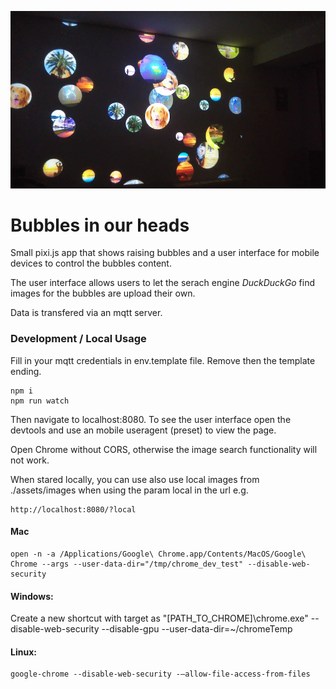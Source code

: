 ![](cover.png)

# Bubbles in our heads

Small pixi.js app that shows raising bubbles and a user interface for mobile devices to control the bubbles content.

The user interface allows users to let the serach engine _DuckDuckGo_ find images for the bubbles are upload their own.

Data is transfered via an mqtt server.

### Development / Local Usage

Fill in your mqtt credentials in env.template file.
Remove then the template ending.

```
npm i
npm run watch
```

Then navigate to localhost:8080.
To see the user interface open the devtools and use an mobile useragent (preset) to view the page.

Open Chrome without CORS, otherwise the image search functionality will not work.

When stared locally, you can use also use local images from ./assets/images when using the param local in the url e.g.

```
http://localhost:8080/?local
```

#### Mac

```
open -n -a /Applications/Google\ Chrome.app/Contents/MacOS/Google\ Chrome --args --user-data-dir="/tmp/chrome_dev_test" --disable-web-security
```

#### Windows:

Create a new shortcut with target as
"[PATH_TO_CHROME]\chrome.exe" --disable-web-security --disable-gpu --user-data-dir=~/chromeTemp

#### Linux:

```
google-chrome --disable-web-security -–allow-file-access-from-files
```
